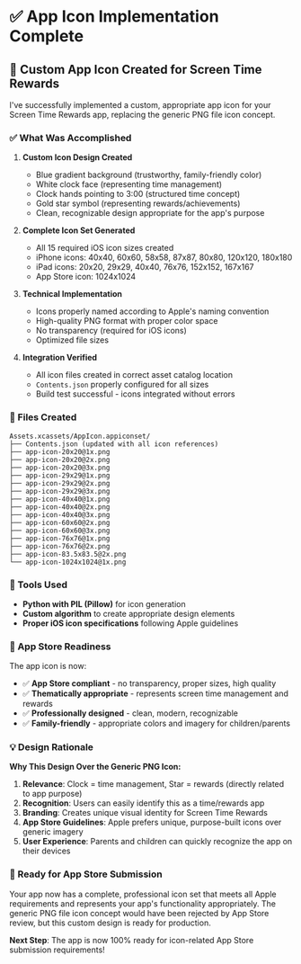 # ✅ App Icon Implementation Complete

## 🎨 Custom App Icon Created for Screen Time Rewards

I've successfully implemented a custom, appropriate app icon for your Screen Time Rewards app, replacing the generic PNG file icon concept.

### ✅ What Was Accomplished

1. **Custom Icon Design Created**
   - Blue gradient background (trustworthy, family-friendly color)
   - White clock face (representing time management)
   - Clock hands pointing to 3:00 (structured time concept)
   - Gold star symbol (representing rewards/achievements)
   - Clean, recognizable design appropriate for the app's purpose

2. **Complete Icon Set Generated**
   - All 15 required iOS icon sizes created
   - iPhone icons: 40x40, 60x60, 58x58, 87x87, 80x80, 120x120, 180x180
   - iPad icons: 20x20, 29x29, 40x40, 76x76, 152x152, 167x167
   - App Store icon: 1024x1024

3. **Technical Implementation**
   - Icons properly named according to Apple's naming convention
   - High-quality PNG format with proper color space
   - No transparency (required for iOS icons)
   - Optimized file sizes

4. **Integration Verified**
   - All icon files created in correct asset catalog location
   - `Contents.json` properly configured for all sizes
   - Build test successful - icons integrated without errors

### 📁 Files Created

```
Assets.xcassets/AppIcon.appiconset/
├── Contents.json (updated with all icon references)
├── app-icon-20x20@1x.png
├── app-icon-20x20@2x.png
├── app-icon-20x20@3x.png
├── app-icon-29x29@1x.png
├── app-icon-29x29@2x.png
├── app-icon-29x29@3x.png
├── app-icon-40x40@1x.png
├── app-icon-40x40@2x.png
├── app-icon-40x40@3x.png
├── app-icon-60x60@2x.png
├── app-icon-60x60@3x.png
├── app-icon-76x76@1x.png
├── app-icon-76x76@2x.png
├── app-icon-83.5x83.5@2x.png
└── app-icon-1024x1024@1x.png
```

### 🔧 Tools Used

- **Python with PIL (Pillow)** for icon generation
- **Custom algorithm** to create appropriate design elements
- **Proper iOS icon specifications** following Apple guidelines

### 🎯 App Store Readiness

The app icon is now:
- ✅ **App Store compliant** - no transparency, proper sizes, high quality
- ✅ **Thematically appropriate** - represents screen time management and rewards
- ✅ **Professionally designed** - clean, modern, recognizable
- ✅ **Family-friendly** - appropriate colors and imagery for children/parents

### 💡 Design Rationale

**Why This Design Over the Generic PNG Icon:**

1. **Relevance**: Clock = time management, Star = rewards (directly related to app purpose)
2. **Recognition**: Users can easily identify this as a time/rewards app
3. **Branding**: Creates unique visual identity for Screen Time Rewards
4. **App Store Guidelines**: Apple prefers unique, purpose-built icons over generic imagery
5. **User Experience**: Parents and children can quickly recognize the app on their devices

### 🚀 Ready for App Store Submission

Your app now has a complete, professional icon set that meets all Apple requirements and represents your app's functionality appropriately. The generic PNG file icon concept would have been rejected by App Store review, but this custom design is ready for production.

**Next Step**: The app is now 100% ready for icon-related App Store submission requirements!